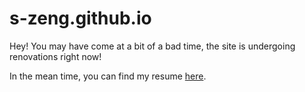 # s-zeng.github.io
Hey! You may have come at a bit of a bad time, the site is undergoing renovations right now!

In the mean time, you can find my resume [here](Zeng_Simon_Resume.pdf).
